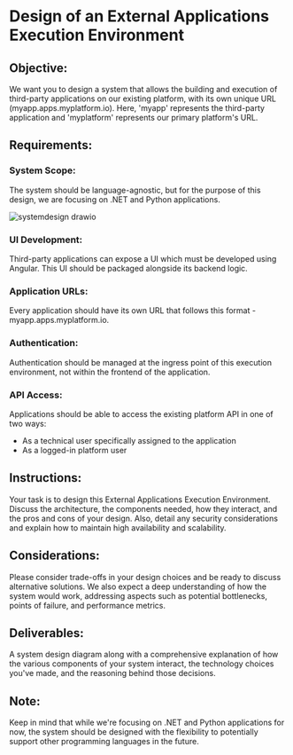 # Design of an External Applications Execution Environment

## Objective:

We want you to design a system that allows the building and execution of third-party applications on our existing platform, with its own unique URL (myapp.apps.myplatform.io). Here, 'myapp' represents the third-party application and 'myplatform' represents our primary platform's URL.

## Requirements:

### System Scope:

The system should be language-agnostic, but for the purpose of this design, we are focusing on .NET and Python applications.

![systemdesign drawio](https://github.com/buhlergroup/dev-challenge-02/assets/1763806/0778f41e-c3c1-4719-9ab6-bc005a1fe9ba)

### UI Development:

Third-party applications can expose a UI which must be developed using Angular. This UI should be packaged alongside its backend logic.

### Application URLs:

Every application should have its own URL that follows this format - myapp.apps.myplatform.io.

### Authentication:

Authentication should be managed at the ingress point of this execution environment, not within the frontend of the application.

### API Access:

Applications should be able to access the existing platform API in one of two ways:

* As a technical user specifically assigned to the application
* As a logged-in platform user

## Instructions:

Your task is to design this External Applications Execution Environment. Discuss the architecture, the components needed, how they interact, and the pros and cons of your design. Also, detail any security considerations and explain how to maintain high availability and scalability.

## Considerations:

Please consider trade-offs in your design choices and be ready to discuss alternative solutions. We also expect a deep understanding of how the system would work, addressing aspects such as potential bottlenecks, points of failure, and performance metrics.

## Deliverables:

A system design diagram along with a comprehensive explanation of how the various components of your system interact, the technology choices you've made, and the reasoning behind those decisions.

## Note:

Keep in mind that while we're focusing on .NET and Python applications for now, the system should be designed with the flexibility to potentially support other programming languages in the future.
